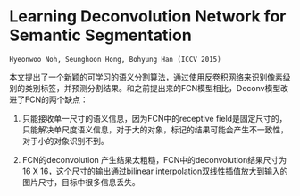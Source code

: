 
# Learning Deconvolution Network for Semantic Segmentation
    Hyeonwoo Noh, Seunghoon Hong, Bohyung Han (ICCV 2015)

本文提出了一个新颖的可学习的语义分割算法，通过使用反卷积网络来识别像素级别的类别标签，并预测分割结果。和之前提出来的FCN模型相比，Deconv模型改进了FCN的两个缺点：  

1. 只能接收单一尺寸的语义信息，因为FCN中的receptive field是固定尺寸的，只能解决单尺度语义信息，对于大的对象，标记的结果可能会产生不一致性，对于小的对象识别不到。  

2. FCN的deconvolution 产生结果太粗糙，FCN中的deconvolution结果尺寸为16 X 16，这个尺寸的输出通过bilinear interpolation双线性插值放大到输入的图片尺寸，目标中很多信息丢失。
